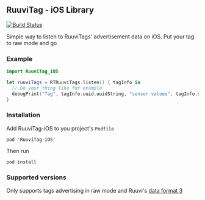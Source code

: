 ## RuuviTag - iOS Library

[![Build Status](https://travis-ci.org/TomiLahtinen/ruuvitag-ios.svg?branch=master)](https://travis-ci.org/TomiLahtinen/ruuvitag-ios)

Simple way to listen to RuuviTags' advertisement data on iOS. Put your tag to raw mode and go

### Example

```swift
import RuuviTag_iOS

let ruuviTags = RTRuuviTags.listen() { tagInfo in
  // Do your thing like for example
  debugPrint("Tag", tagInfo.uuid.uuidString, "sensor values", tagInfo.sensorValues)
}
```


### Installation
Add RuuviTag-iOS to you project's `Podfile`
```
pod 'RuuviTag-iOS'
```

Then run
```shell
pod install
```

### Supported versions
Only supports tags advertising in raw mode and Ruuvi's [data format 3](https://github.com/ruuvi/ruuvi-sensor-protocols#data-format-3-protocol-specification)
